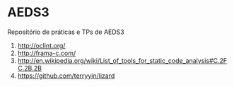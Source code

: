 # AEDS3
Repositório de práticas e TPs de AEDS3

1. http://oclint.org/
2. http://frama-c.com/
3. http://en.wikipedia.org/wiki/List_of_tools_for_static_code_analysis#C.2FC.2B.2B
4. https://github.com/terryyin/lizard

